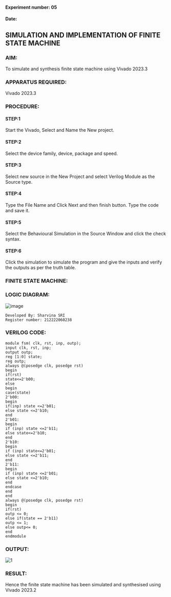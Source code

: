 #### Experiment number: 05
#### Date: 

## SIMULATION AND IMPLEMENTATION OF FINITE STATE MACHINE

### AIM:
To simulate and synthesis finite state machine using Vivado 2023.3

### APPARATUS REQUIRED:
Vivado 2023.3

### PROCEDURE:
#### STEP:1 
Start the Vivado, Select and Name the New project.

#### STEP:2 
Select the device family, device, package and speed.

#### STEP:3 
Select new source in the New Project and select Verilog Module as the Source type.

#### STEP:4
Type the File Name and Click Next and then finish button. Type the code and save it.

#### STEP:5
Select the Behavioural Simulation in the Source Window and click the check syntax.

#### STEP:6
Click the simulation to simulate the program and give the inputs and verify the outputs as per the truth table.

### FINITE STATE MACHINE:

### LOGIC DIAGRAM:
![image](https://github.com/Sharvina-SRI/VLSI-LAB-EXP-5/assets/162664906/b0650bbd-1c85-4e2c-b109-584c38e92c35)

```
Developed By: Sharvina SRI
Register number: 212222060238
```

### VERILOG CODE:
```
module fsm( clk, rst, inp, outp);
input clk, rst, inp;
output outp;
reg [1:0] state;
reg outp;
always @(posedge clk, posedge rst)
begin
if(rst)
state<=2'b00;
else
begin
case(state)
2'b00:
begin
if(inp) state <=2'b01;
else state <=2'b10;
end
2'b01:
begin
if (inp) state <=2'b11;
else state<=2'b10;
end
2'b10:
begin
if (inp) state<=2'b01;
else state <=2'b11;
end
2'b11:
begin
if (inp) state <=2'b01;
else state <=2'b10;
end
endcase
end
end
always @(posedge clk, posedge rst)
begin
if(rst)
outp <= 0;
else if(state == 2'b11)
outp <= 1;
else outp<= 0;
end
endmodule
```
### OUTPUT:
![1](https://github.com/Sharvina-SRI/VLSI-LAB-EXP-5/assets/162664906/8ab7af98-56bc-4436-9a7e-4f7c43abfaa8)

### RESULT:
Hence the finite state machine has been simulated and synthesised using Vivado 2023.2



